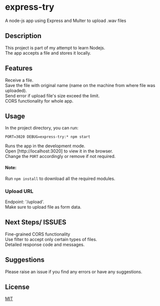 # express-try

A node-js app using Express and Multer to upload .wav files


## Description

This project is part of my attempt to learn Nodejs.
<br />
The app accepts a file and stores it locally.


## Features

Receive a file. <br />
Save the file with original name (name on the machine from where file was uploaded). <br />
Send error if upload file's size exceed the limit. <br />
CORS functionality for whole app.


## Usage

In the project directory, you can run:

 `PORT=3020 DEBUG=express-try:* npm start`

Runs the app in the development mode. <br />
Open [http://localhost:3020] to view it in the browser. <br />
Change the `PORT` accordingly or remove if not required.

#### Note:
Run `npm install` to download all the required modules.

### Upload URL

Endpoint: '/upload'. <br />
Make sure to upload file as form data.


## Next Steps/ ISSUES

Fine-grained CORS functionality <br />
Use filter to accept only certain types of files. <br />
Detailed response code and messages.



## Suggestions

Please raise an issue if you find any errors or have any suggestions.


## License
[MIT](LICENSE)
